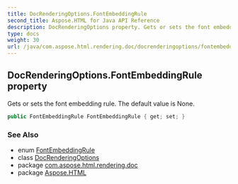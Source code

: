 ```yaml
---
title: DocRenderingOptions.FontEmbeddingRule
second_title: Aspose.HTML for Java API Reference
description: DocRenderingOptions property. Gets or sets the font embedding rule. The default value is None
type: docs
weight: 30
url: /java/com.aspose.html.rendering.doc/docrenderingoptions/fontembeddingrule/
---
```

## DocRenderingOptions.FontEmbeddingRule property

Gets or sets the font embedding rule. The default value is None.

```java
public FontEmbeddingRule FontEmbeddingRule { get; set; }
```

### See Also

* enum [FontEmbeddingRule](../../fontembeddingrule/)
* class [DocRenderingOptions](../)
* package [com.aspose.html.rendering.doc](../../docrenderingoptions/)
* package [Aspose.HTML](../../../)
